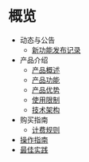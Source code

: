# 概览

- 动态与公告
  - [新功能发布记录](/uplvr/newfunctions/newfunctions.md)
- 产品介绍
  - [产品概述](/uplvr/intro/description.md)
  - [产品功能](/uplvr/intro/function.md)
  - [产品优势](/uplvr/intro/advantages.md)
  - [使用限制](/uplvr/intro/limit.md)
  - [技术架构](/uplvr/intro/architecture.md)
- 购买指南
  - [计费规则](/uplvr/buy/charge.md)
- [操作指南](/uplvr/guide/guide.md)
- [最佳实践](/uplvr/bestpractice/bestpractice.md)





